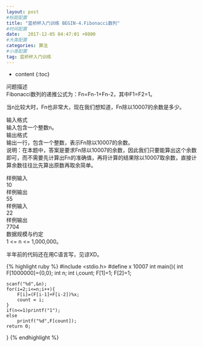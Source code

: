 ```yaml
---
layout: post
#标题配置
title: "蓝桥杯入门训练 BEGIN-4.Fibonacci数列"
#时间配置
date:   2017-12-05 04:47:01 +0800
#大类配置
categories: 算法
#小类配置
tag: 蓝桥杯入门训练
---
```


* content
{:toc}


问题描述  
Fibonacci数列的递推公式为：Fn=Fn-1+Fn-2，其中F1=F2=1。  

当n比较大时，Fn也非常大，现在我们想知道，Fn除以10007的余数是多少。  

输入格式  
输入包含一个整数n。  
输出格式  
输出一行，包含一个整数，表示Fn除以10007的余数。  
说明：在本题中，答案是要求Fn除以10007的余数，因此我们只要能算出这个余数即可，而不需要先计算出Fn的准确值，再将计算的结果除以10007取余数，直接计算余数往往比先算出原数再取余简单。  

样例输入  
10  
样例输出  
55   
样例输入  
22  
样例输出  
7704  
数据规模与约定  
1 <= n <= 1,000,000。  
  
  
  
  

半年前的代码还在用C语言写，见谅XD。
  
  
  

{% highlight ruby %}
#include <stdio.h>
#define x 10007
int main(){
	int F[1000000]={0,0};
	int n;
	int i,count;
	F[1]=1;
	F[2]=1;
	
	scanf("%d",&n);
	for(i=2;i<=n;i++){
		F[i]=(F[i-1]+F[i-2])%x;
		count = i;
	}
	if(n<=1)printf("1");
	else
		printf("%d",F[count]);
	return 0;
}
{% endhighlight %}